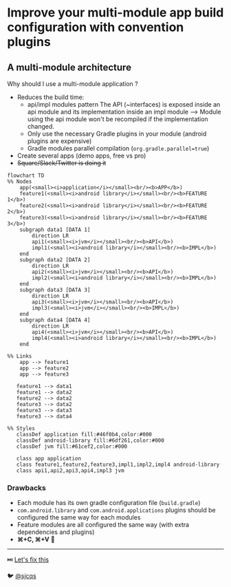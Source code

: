 # Improve your multi-module app build configuration with convention plugins
## A multi-module architecture

Why should I use a multi-module application ? 

- Reduces the build time:
    - api/impl modules pattern 
      The API (~interfaces) is exposed inside an api module and its implementation inside an impl module
      --> Module using the api module won't be recompiled if the implementation changed.
    - Only use the necessary Gradle plugins in your module (android plugins are expensive)
    - Gradle modules parallel compilation (`org.gradle.parallel=true`)
- Create several apps (demo apps, free vs pro)
- ~~Square/Slack/Twitter is doing it~~

<div style="margin-left: auto;margin-right: auto; width: fit-content">

``` mermaid
flowchart TD
%% Nodes
    app(<small><i>application</i></small><br/><b>APP</b>)
    feature1(<small><i>android library</i></small><br/><b>FEATURE 1</b>)
    feature2(<small><i>android library</i></small><br/><b>FEATURE 2</b>)
    feature3(<small><i>android library</i></small><br/><b>FEATURE 3</b>)
    subgraph data1 [DATA 1]
        direction LR
        api1(<small><i>jvm</i></small><br/><b>API</b>)
        impl1(<small><i>android library</i></small><br/><b>IMPL</b>)
    end
    subgraph data2 [DATA 2]
        direction LR
        api2(<small><i>jvm</i></small><br/><b>API</b>)
        impl2(<small><i>android library</i></small><br/><b>IMPL</b>)
    end
    subgraph data3 [DATA 3]
        direction LR
        api3(<small><i>jvm</i></small><br/><b>API</b>)
        impl3(<small><i>jvm</i></small><br/><b>IMPL</b>)
    end
    subgraph data4 [DATA 4]
        direction LR
        api4(<small><i>jvm</i></small><br/><b>API</b>)
        impl4(<small><i>android library</i></small><br/><b>IMPL</b>)
    end

%% Links
    app --> feature1
    app --> feature2
    app --> feature3
    
   feature1 --> data1
   feature1 --> data2
   feature2 --> data2
   feature3 --> data2
   feature3 --> data3
   feature3 --> data4
   
%% Styles
   classDef application fill:#46f0b4,color:#000
   classDef android-library fill:#6df261,color:#000
   classDef jvm fill:#61cef2,color:#000
   
   class app application
   class feature1,feature2,feature3,impl1,impl2,impl4 android-library
   class api1,api2,api3,api4,impl3 jvm
```
</div>

### Drawbacks
- Each module has its own gradle configuration file (`build.gradle`)
- `com.android.library` and `com.android.applications` plugins should be configured the same way for each modules
- Feature modules are all configured the same way (with extra dependencies and plugins)
- **⌘+C, ⌘+V** 🙈

---
⏭️ [Let's fix this ](2-objectives.md)

🐦 [@sjcqs](https://twitter.com/sjcqs)